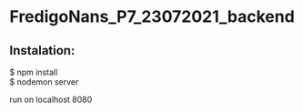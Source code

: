 # FredigoNans_P7_23072021_backend

## Instalation:   

$ npm install    
$ nodemon server    

run on localhost 8080


